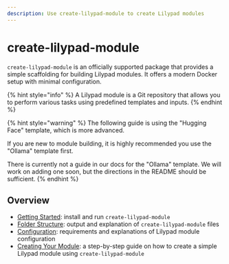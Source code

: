 ```yaml
---
description: Use create-lilypad-module to create Lilypad modules
---
```


# create-lilypad-module

`create-lilypad-module` is an officially supported package that provides a simple scaffolding for building Lilypad modules. It offers a modern Docker setup with minimal configuration.

{% hint style="info" %}
A Lilypad module is a Git repository that allows you to perform various tasks using predefined templates and inputs.
{% endhint %}

{% hint style="warning" %}
The following guide is using the "Hugging Face" template, which is more advanced.

If you are new to module building, it is highly recommended you use the "Ollama" template first.

There is currently not a guide in our docs for the "Ollama" template. We will work on adding one soon, but the directions in the README should be sufficient.
{% endhint %}

## Overview

* [Getting Started](getting-started.md): install and run `create-lilypad-module`
* [Folder Structure](folder-structure.md): output and explanation of `create-lilypad-module` files
* [Configuration](configuration.md): requirements and explanations of Lilypad module configuration
* [Creating Your Module](creating-your-module.md): a step-by-step guide on how to create a simple Lilypad module using `create-lilypad-module`
